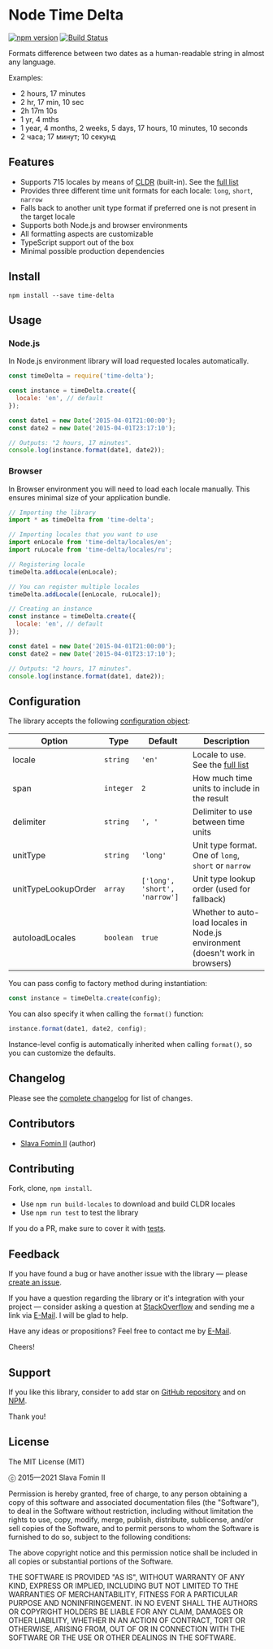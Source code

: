 
# Node Time Delta

[![npm version](https://badge.fury.io/js/time-delta.svg)][repo-npm]
[![Build Status](https://api.travis-ci.com/betsol/time-delta.svg?branch=master)][travis]

Formats difference between two dates as a human-readable string in almost any language.

Examples:

- 2 hours, 17 minutes
- 2 hr, 17 min, 10 sec
- 2h 17m 10s
- 1 yr, 4 mths
- 1 year, 4 months, 2 weeks, 5 days, 17 hours, 10 minutes, 10 seconds
- 2 часа; 17 минут; 10 секунд


## Features

- Supports 715 locales by means of [CLDR][lib-cldr] (built-in). See the [full list][locales]
- Provides three different time unit formats for each locale: `long`, `short`, `narrow`
- Falls back to another unit type format if preferred one is not present in the target locale
- Supports both Node.js and browser environments
- All formatting aspects are customizable
- TypeScript support out of the box
- Minimal possible production dependencies


## Install

`npm install --save time-delta`


## Usage

### Node.js

In Node.js environment library will load requested locales automatically.

```js
const timeDelta = require('time-delta');

const instance = timeDelta.create({
  locale: 'en', // default
});

const date1 = new Date('2015-04-01T21:00:00');
const date2 = new Date('2015-04-01T23:17:10');

// Outputs: "2 hours, 17 minutes".
console.log(instance.format(date1, date2));

```

### Browser

In Browser environment you will need to load each locale manually.
This ensures minimal size of your application bundle.

```js
// Importing the library
import * as timeDelta from 'time-delta';

// Importing locales that you want to use
import enLocale from 'time-delta/locales/en';
import ruLocale from 'time-delta/locales/ru';

// Registering locale
timeDelta.addLocale(enLocale);

// You can register multiple locales
timeDelta.addLocale([enLocale, ruLocale]);

// Creating an instance
const instance = timeDelta.create({
  locale: 'en', // default
});

const date1 = new Date('2015-04-01T21:00:00');
const date2 = new Date('2015-04-01T23:17:10');

// Outputs: "2 hours, 17 minutes".
console.log(instance.format(date1, date2));

```


## Configuration

The library accepts the following [configuration object][config]:

| Option              | Type      | Default                       | Description
|---------------------|-----------|-------------------------------|-------------
| locale              | `string`  | `'en'`                        | Locale to use. See the [full list][locales]
| span                | `integer` | `2`                           | How much time units to include in the result
| delimiter           | `string`  | `', '`                        | Delimiter to use between time units
| unitType            | `string`  | `'long'`                      | Unit type format. One of `long`, `short` or `narrow`
| unitTypeLookupOrder | `array`   | `['long', 'short', 'narrow']` | Unit type lookup order (used for fallback)
| autoloadLocales     | `boolean` | `true`                        | Whether to auto-load locales in Node.js environment (doesn't work in browsers)

You can pass config to factory method during instantiation:

```js
const instance = timeDelta.create(config);
```

You can also specify it when calling the `format()` function:

```js
instance.format(date1, date2, config);
```

Instance-level config is automatically inherited when calling `format()`,
so you can customize the defaults.


## Changelog

Please see the [complete changelog][changelog] for list of changes.


## Contributors

- [Slava Fomin II](https://github.com/slavafomin) (author)


## Contributing

Fork, clone, `npm install`.

- Use `npm run build-locales` to download and build CLDR locales
- Use `npm run test` to test the library

If you do a PR, make sure to cover it with [tests][tests].


## Feedback

If you have found a bug or have another issue with the library —
please [create an issue][new-issue].

If you have a question regarding the library or it's integration with your project —
consider asking a question at [StackOverflow][so-ask] and sending me a
link via [E-Mail][email]. I will be glad to help.

Have any ideas or propositions? Feel free to contact me by [E-Mail][email].

Cheers!


## Support

If you like this library, consider to add star on [GitHub repository][repo-gh]
and on [NPM][repo-npm].

Thank you!


## License

The MIT License (MIT)

ⓒ 2015—2021 Slava Fomin II

Permission is hereby granted, free of charge, to any person obtaining a copy
of this software and associated documentation files (the "Software"), to deal
in the Software without restriction, including without limitation the rights
to use, copy, modify, merge, publish, distribute, sublicense, and/or sell
copies of the Software, and to permit persons to whom the Software is
furnished to do so, subject to the following conditions:

The above copyright notice and this permission notice shall be included in
all copies or substantial portions of the Software.

THE SOFTWARE IS PROVIDED "AS IS", WITHOUT WARRANTY OF ANY KIND, EXPRESS OR
IMPLIED, INCLUDING BUT NOT LIMITED TO THE WARRANTIES OF MERCHANTABILITY,
FITNESS FOR A PARTICULAR PURPOSE AND NONINFRINGEMENT. IN NO EVENT SHALL THE
AUTHORS OR COPYRIGHT HOLDERS BE LIABLE FOR ANY CLAIM, DAMAGES OR OTHER
LIABILITY, WHETHER IN AN ACTION OF CONTRACT, TORT OR OTHERWISE, ARISING FROM,
OUT OF OR IN CONNECTION WITH THE SOFTWARE OR THE USE OR OTHER DEALINGS IN
THE SOFTWARE.


  [changelog]: CHANGELOG.md
  [contributors]: https://github.com/betsol/time-delta/graphs/contributors
  [so-ask]: http://stackoverflow.com/questions/ask?tags=javascript,node.js,time,datediff
  [email]: mailto:s.fomin@betsol.ru
  [new-issue]: https://github.com/betsol/time-delta/issues/new
  [locales]: docs/locales.md
  [config]: https://github.com/betsol/time-delta/blob/master/lib/time-delta.js#L23
  [tests]: test/tests.js
  [lib-cldr]: https://github.com/papandreou/node-cldr
  [repo-gh]: https://github.com/betsol/time-delta
  [repo-npm]: https://www.npmjs.com/package/time-delta
  [travis]: https://travis-ci.com/github/betsol/time-delta
